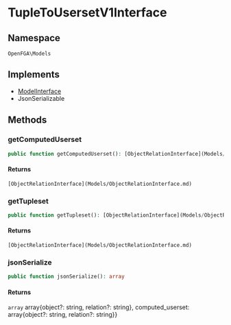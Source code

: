 # TupleToUsersetV1Interface


## Namespace
`OpenFGA\Models`

## Implements
* [ModelInterface](Models/ModelInterface.md)
* JsonSerializable

## Methods
### getComputedUserset


```php
public function getComputedUserset(): [ObjectRelationInterface](Models/ObjectRelationInterface.md)
```



#### Returns
`[ObjectRelationInterface](Models/ObjectRelationInterface.md)` 

### getTupleset


```php
public function getTupleset(): [ObjectRelationInterface](Models/ObjectRelationInterface.md)
```



#### Returns
`[ObjectRelationInterface](Models/ObjectRelationInterface.md)` 

### jsonSerialize


```php
public function jsonSerialize(): array
```



#### Returns
`array` array{object?: string, relation?: string}, computed_userset: array{object?: string, relation?: string}}

